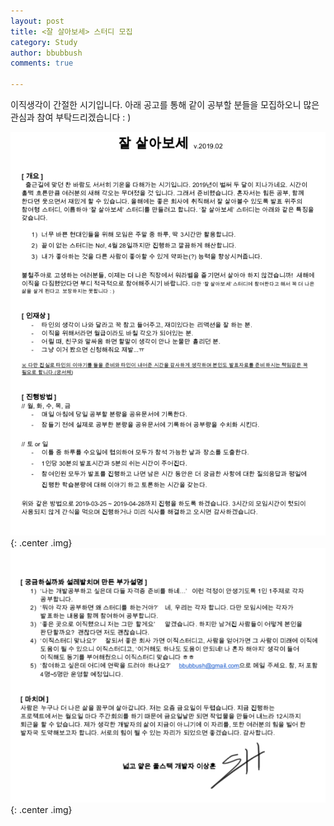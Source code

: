 ```yaml
---
layout: post
title: <잘 살아보세> 스터디 모집
category: Study
author: bbubbush
comments: true

---
```

이직생각이 간절한 시기입니다. 아래 공고를 통해 같이 공부할 분들을 모집하오니 많은 관심과 참여 부탁드리겠습니다 : )

![잘살아보세 스터디](/assets/img/study/2019-02-22_Study1.png){: .center .img}
![잘살아보세 스터디](/assets/img/study/2019-02-22_Study2.png){: .center .img}


